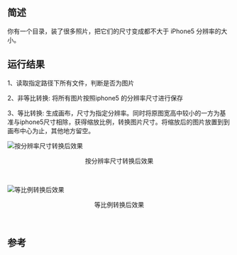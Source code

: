 <!-- @format -->

## 简述

你有一个目录，装了很多照片，把它们的尺寸变成都不大于 iPhone5 分辨率的大小。

## 运行结果
1、读取指定路径下所有文件，判断是否为图片

2、非等比转换: 将所有图片按照iphone5 的分辨率尺寸进行保存

3、等比转换: 生成画布，尺寸为指定分辨率。同时将原图宽高中较小的一方为基准与iphone5尺寸相除，获得缩放比例，转换图片尺寸。将缩放后的图片放置到到画布中心为止，其他地方留空。

![按分辨率尺寸转换后效果](./ouput/resize_4.jpg)

<p align='center'>按分辨率尺寸转换后效果</p>
<br/>

![等比例转换后效果](./ouput/resize_ratio_5.jpg)

<p align='center'>等比例转换后效果</p>
<br/>

## 参考
